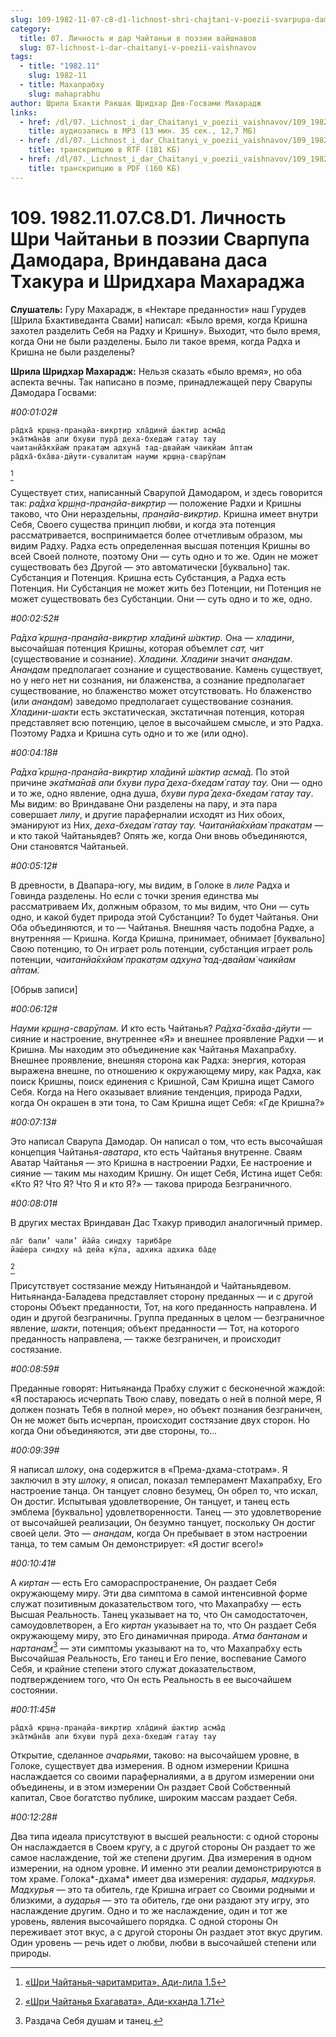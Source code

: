 ```yaml
---
slug: 109-1982-11-07-c8-d1-lichnost-shri-chajtani-v-poezii-svarpupa-damodara-vrindavana-dasa-thakura-i-shridhara-maharadzha
category:
  title: 07. Личность и дар Чайтаньи в поэзии вайшнавов
  slug: 07-lichnost-i-dar-chaitanyi-v-poezii-vaishnavov
tags:
  - title: "1982.11"
    slug: 1982-11
  - title: Махапрабху
    slug: mahaprabhu
author: Шрила Бхакти Ракшак Шридхар Дев-Госвами Махарадж
links:
  - href: /dl/07._Lichnost_i_dar_Chaitanyi_v_poezii_vaishnavov/109_1982.11.07.C8.D1_SridharMj_Lichnost_Shri_Chajtani_v_pojezii_Svarpupa_Damodara_Vrindavana_dasa_Thakura_i_Shridhara_Maharadzha.mp3
    title: аудиозапись в MP3 (13 мин. 35 сек., 12,7 МБ)
  - href: /dl/07._Lichnost_i_dar_Chaitanyi_v_poezii_vaishnavov/109_1982.11.07.C8.D1_SridharMj_Lichnost_Shri_Chajtani_v_pojezii_Svarpupa_Damodara_Vrindavana_dasa_Thakura_i_Shridhara_Maharadzha.rtf
    title: транскрипцию в RTF (181 КБ)
  - href: /dl/07._Lichnost_i_dar_Chaitanyi_v_poezii_vaishnavov/109_1982.11.07.C8.D1_SridharMj_Lichnost_Shri_Chajtani_v_pojezii_Svarpupa_Damodara_Vrindavana_dasa_Thakura_i_Shridhara_Maharadzha.pdf
    title: транскрипцию в PDF (160 КБ)
---
```


# 109. 1982.11.07.C8.D1. Личность Шри Чайтаньи в поэзии Сварпупа Дамодара, Вриндавана даса Тхакура и Шридхара Махараджа

**Слушатель:** Гуру Махарадж, в «Нектаре преданности» наш Гурудев [Шрила Бхактиведанта Свами] написал: «Было время, когда Кришна захотел разделить Себя на Радху и Кришну». Выходит, что было время, когда Они не были разделены. Было ли такое время, когда Радха и Кришна не были разделены?

**Шрила Шридхар Махарадж:** Нельзя сказать «было время», но оба аспекта вечны. Так написано в поэме, принадлежащей перу Сварупы Дамодара Госвами:

*#00:01:02#*

    ра̄дха̄ кр̣ш̣н̣а-пран̣айа-викр̣тир хла̄динӣ ш́актир асма̄д
    эка̄тма̄на̄в апи бхуви пура̄ деха-бхедам̇ гатау тау
    чаитанйа̄кхйам̇ пракат̣ам адхуна̄ тад-двайам̇ чаикйам а̄птам̇
    ра̄дха̄-бха̄ва-дйути-сувалитам̇ науми кр̣ш̣н̣а-сварӯпам
[^_ftn1]

Существует стих, написанный Сварупой Дамодаром, и здесь говорится так: *ра̄дха̄ кр̣ш̣н̣а-пран̣айа-викр̣тир* — положение Радхи и Кришны таково, что Они нераздельны, *пран̣айа-викр̣тир*. Кришна имеет внутри Себя, Своего существа принцип любви, и когда эта потенция рассматривается, воспринимается более отчетливым образом, мы видим Радху. Радха есть определенная высшая потенция Кришны во всей Своей полноте, поэтому Они — суть одно и то же. Один не может существовать без Другой — это автоматически [буквально] так. Субстанция и Потенция. Кришна есть Субстанция, а Радха есть Потенция. Ни Субстанция не может жить без Потенции, ни Потенция не может существовать без Субстанции. Они — суть одно и то же, одно.

*#00:02:52#*

*Ра̄дха̄ кр̣ш̣н̣а-пран̣айа-викр̣тир хла̄динӣ ш́актир.* Она — *хладини*, высочайшая потенция Кришны, которая объемлет *сат, чит* (существование и сознание). *Хладини. Хладини* значит *анандам*. *Анандам* предполагает сознание и существование. Камень существует, но у него нет ни сознания, ни блаженства, а сознание предполагает существование, но блаженство может отсутствовать. Но блаженство (или *анандам*) заведомо предполагает существование сознания. *Хладини-шакти* есть экстатическая, экстатичная потенция, которая представляет всю потенцию, целое в высочайшем смысле, и это Радха. Поэтому Радха и Кришна суть одно и то же (или одно).

*#00:04:18#*

*Ра̄дха̄ кр̣ш̣н̣а-пран̣айа-викр̣тир хла̄динӣ ш́актир асма̄д.* По этой причине *эка̄тма̄на̄в апи бхуви пура̄ деха-бхедам̇ гатау тау.* Они — одно и то же, одно явление, одна душа, *бхуви пура̄ деха-бхедам̇ гатау тау*. Мы видим: во Вриндаване Они разделены на пару, и эта пара совершает *лилу*, и другие параферналии исходят из Них обоих, эманируют из Них, *деха-бхедам̇ гатау тау. Чаитанйа̄кхйам̇ пракат̣ам* — и кто такой Чайтаньядев? Опять же, когда Они вновь объединяются, Они становятся Чайтаньей.

*#00:05:12#*

В древности, в Двапара-югу, мы видим, в Голоке в *лиле* Радха и Говинда разделены. Но если с точки зрения единства мы рассматриваем Их, должным образом, то мы видим, что Они — суть одно, и какой будет природа этой Субстанции? То будет Чайтанья. Они Оба объединяются, и то — Чайтанья. Внешняя часть подобна Радхе, а внутренняя — Кришна. Когда Кришна, принимает, обнимает [буквально] Свою потенцию, то Он играет роль потенции, субстанция играет роль потенции, *чаитанйа̄кхйам̇ пракат̣ам адхуна̄ тад-двайам̇ чаикйам а̄птам̇.*

[Обрыв записи]

*#00:06:12#*

*Науми кр̣ш̣н̣а-сварӯпам.* И кто есть Чайтанья? *Ра̄дха̄-бха̄ва-дйути* — сияние и настроение, внутреннее «Я» и внешнее проявление Радхи — и Кришна. Мы находим это объединение как Чайтанья Махапрабху. Внешнее проявление, внешняя сторона как Радха: энергия, которая выражена внешне, по отношению к окружающему миру, как Радха, как поиск Кришны, поиск единения с Кришной, Сам Кришна ищет Самого Себя. Когда на Него оказывает влияние тенденция, природа Радхи, когда Он окрашен в эти тона, то Сам Кришна ищет Себя: «Где Кришна?»

*#00:07:13#*

Это написал Сварупа Дамодар. Он написал о том, что есть высочайшая концепция Чайтанья-*аватара*, кто есть Чайтанья внутренне. Сваям Аватар Чайтанья — это Кришна в настроении Радхи, Ее настроение и сияние — таким мы находим Кришну. Он ищет Себя, Истина ищет Себя: «Кто Я? Что Я? Что Я и кто Я?» — такова природа Безграничного.

*#00:08:01#*

В других местах Вриндаван Дас Тхакур приводил аналогичный пример.

    ла̄г бали’ чали’ йа̄йа синдху тариба̄ре
    йаш́ера синдху на̄ дейа кӯла, адхика адхика ба̄д̣е
[^_ftn2]

Присутствует состязание между Нитьянандой и Чайтаньядевом. Нитьянанда-Баладева представляет сторону преданных — и с другой стороны Объект преданности, Тот, на кого преданность направлена. И один и другой безграничны. Группа преданных в целом — безграничное явление, *шакти*, потенция; объект преданности — Тот, на которого преданность направлена, — также безграничен, и происходит состязание.

*#00:08:59#*

Преданные говорят: Нитьянанда Прабху служит с бесконечной жаждой: «Я постараюсь исчерпать Твою славу, поведать о ней в полной мере, Я должен познать Тебя в полной мере», но объект познания безграничен, Он не может быть исчерпан, происходит состязание двух сторон. Но когда Они объединяются, эти две стороны, то…

*#00:09:39#*

Я написал *шлоку*, она содержится в «Према-дхама-стотрам». Я заключил в эту *шлоку*, я описал, показал темперамент Махапрабху, Его настроение танца. Он танцует словно безумец, Он обрел то, что искал, Он достиг. Испытывая удовлетворение, Он танцует, и танец есть эмблема [буквально] удовлетворенности. Танец — это удовлетворение от высочайшей реализации, Он безумно танцует, поскольку Он достиг своей цели. Это — *анандам*, когда Он пребывает в этом настроении танца, то тем самым Он демонстрирует: «Я достиг всего!»

*#00:10:41#*

А *киртан* — есть Его самораспространение, Он раздает Себя окружающему миру. Эти два симптома в самой интенсивной форме служат позитивным доказательством того, что Махапрабху — есть Высшая Реальность. Танец указывает на то, что Он самодостаточен, самоудовлетворен, а Его *киртан* указывает на то, что Он раздает Себя окружающему миру, это Его динамичная природа. *Атма бантанам* и *нартанам*[^_ftn3] — эти симптомы указывают на то, что Махапрабху есть Высочайшая Реальность, Его танец и Его пение, воспевание Самого Себя, и крайние степени этого служат доказательством, подтверждением того, что Он есть Реальность в ее высочайшем состоянии.

*#00:11:45#*

    ра̄дха̄ кр̣ш̣н̣а-пран̣айа-викр̣тир хла̄динӣ ш́актир асма̄д
    эка̄тма̄на̄в апи бхуви пура̄ деха-бхедам̇ гатау тау

Открытие, сделанное *ачарьями*, таково: на высочайшем уровне, в Голоке, существует два измерения. В одном измерении Кришна наслаждается со своими параферналиями, а в другом измерении они объединены, и в этом измерении Он раздает Свой Собственный капитал, Свое богатство публике, широким массам раздает Себя.

*#00:12:28#*

Два типа идеала присутствуют в высшей реальности: с одной стороны Он наслаждается в Своем кругу, а с другой стороны Он раздает то же самое наслаждение, той же степени другим. Два измерения в одном измерении, на одном уровне. И именно эти реалии демонстрируются в том храме. Голока*-дхама* имеет два измерения: *аударья*, *мадхурья. Мадхурья* — это та обитель, где Кришна играет со Своими родными и близкими, а *аударья* — это та обитель, где они раздают эту игру, это наслаждение другим. Одно и то же наслаждение, один и тот же уровень, явления высочайшего порядка. С одной стороны Он переживает этот вкус, а с другой стороны Он раздает этот вкус другим. Один уровень — речь идет о любви, любви в высочайшей степени или природы.



[^_ftn1]: [«Шри Чайтанья-чаритамрита», Ади-лила 1.5](../notes/shri-chajtanya-charitamrita-adi-lila/shri-chajtanya-charitamrita-adi-lila-1-5.md)

[^_ftn2]: [«Шри Чайтанья Бхагавата», Ади-кханда 1.71](../notes/shri-chajtanya-bhagavata-adi-khanda/shri-chajtanya-bhagavata-adi-khanda-1-71.md)

[^_ftn3]: Раздача Себя душам и танец.

